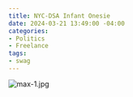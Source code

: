 ```yaml
---
title: NYC-DSA Infant Onesie
date: 2024-03-21 13:49:00 -04:00
categories:
- Politics
- Freelance
tags:
- swag
---
```


![max-1.jpg](/uploads/max-1.jpg)